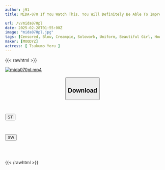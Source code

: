 ```yaml
---
author: j91
title: MIDA-070 If You Watch This, You Will Definitely Be Able To Improve Your Premature Ejaculation! You Too Can Learn To Masturbate With Tsukigumo Yoru! How To SEX! "If You Can Withstand A Vacuum Blowjob, You Can Cum Inside" Edition

url: /v/mida070pl
date: 2025-02-28T01:55:00Z
image: "mida070pl.jpg"
tags: [Censored, Blow, Creampie, Solowork, Uniform, Beautiful Girl, How To	]
maker: [MOODYZ]
actress: [ Tsukumo Yoru ]
---
```



{{< rawhtml >}}

<div class="video" data-videoid="wrbaKWD7wQtVeA">
    <a href="javascript:;">
        <img src="/v/mida070pl/mida070pl.jpg" width="WIDTH" height="HEIGHT" alt="mida070pl.mp4" loading="lazy">
    </a>
</div>

<script type="text/javascript" src="https://j91.asia/asset/on-demand-st.js"></script>

<br>
  <link rel="stylesheet" href="https://j91.asia/asset/bs5.css">
  
  <center>
  <button class="btn btn-primary" type="button" data-bs-toggle="collapse" data-bs-target=".multi-collapse" aria-expanded="false" aria-controls="multiCollapseExample1 multiCollapseExample2"><h2>Download</h2></button></center>
</p>
<div class="row">
  <div class="col">
    <div class="collapse multi-collapse" id="multiCollapseExample1">
      <div class="card card-body">
	      	      <br>
<div class="buttons">  
<p><a href="/v/mida070pl/st.html" target="_blank"><button class="btn-hover color-3"><i class="fa fa-download"></i> ST</button></a></p></div>
    </div>
  </div>
</div>
  <div class="col">
    <div class="collapse multi-collapse" id="multiCollapseExample2">
      <div class="card card-body">
	      <br>
<div class="buttons">
<p><a href="/v/mida070pl/sw.html" target="_blank"><button class="btn-hover color-2"><i class="fa fa-download"></i> SW</button></a></p></div>
<br><br>
      </div>
    </div>
  </div>
</div>

{{< /rawhtml >}}